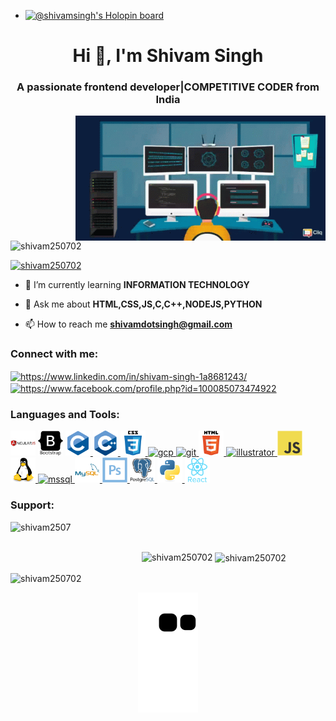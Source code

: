 
- [![@shivamsingh's Holopin board](https://holopin.me/shivamsingh)](https://holopin.io/@shivamsingh)
<h1 align="center">Hi 👋, I'm Shivam Singh</h1>
<h3 align="center">A passionate frontend developer|COMPETITIVE CODER from India</h3>
<img align="right" alt="Coding" width="400" src="coding.gif">

<p align="left"> <img src="https://komarev.com/ghpvc/?username=shivam250702&label=Profile%20views&color=0e75b6&style=flat" alt="shivam250702" /> </p>

<p align="left"> <a href="https://github.com/ryo-ma/github-profile-trophy"><img src="https://github-profile-trophy.vercel.app/?username=shivam250702" alt="shivam250702" /></a> </p>

- 🌱 I’m currently learning **INFORMATION TECHNOLOGY**

- 💬 Ask me about **HTML,CSS,JS,C,C++,NODEJS,PYTHON**

- 📫 How to reach me **shivamdotsingh@gmail.com**

<h3 align="left">Connect with me:</h3>
<p align="left">
<a href="https://linkedin.com/in/https://www.linkedin.com/in/shivam-singh-1a8681243/" target="blank"><img align="center" src="https://raw.githubusercontent.com/rahuldkjain/github-profile-readme-generator/master/src/images/icons/Social/linked-in-alt.svg" alt="https://www.linkedin.com/in/shivam-singh-1a8681243/" height="30" width="40" /></a>
<a href="https://fb.com/https://www.facebook.com/profile.php?id=100085073474922" target="blank"><img align="center" src="https://raw.githubusercontent.com/rahuldkjain/github-profile-readme-generator/master/src/images/icons/Social/facebook.svg" alt="https://www.facebook.com/profile.php?id=100085073474922" height="30" width="40" /></a>
</p>

<h3 align="left">Languages and Tools:</h3>
<p align="left">  <img src="https://raw.githubusercontent.com/devicons/devicon/master/icons/angularjs/angularjs-original-wordmark.svg" alt="angularjs" width="40" height="40"/> </a>  <img src="https://raw.githubusercontent.com/devicons/devicon/master/icons/bootstrap/bootstrap-plain-wordmark.svg" alt="bootstrap" width="40" height="40"/> </a> <a href="https://www.cprogramming.com/" target="_blank" rel="noreferrer"> <img src="https://raw.githubusercontent.com/devicons/devicon/master/icons/c/c-original.svg" alt="c" width="40" height="40"/> </a> <a href="https://www.w3schools.com/cpp/" target="_blank" rel="noreferrer"> <img src="https://raw.githubusercontent.com/devicons/devicon/master/icons/cplusplus/cplusplus-original.svg" alt="cplusplus" width="40" height="40"/> </a> <a href="https://www.w3schools.com/css/" target="_blank" rel="noreferrer"> <img src="https://raw.githubusercontent.com/devicons/devicon/master/icons/css3/css3-original-wordmark.svg" alt="css3" width="40" height="40"/> </a> <a href="https://cloud.google.com" target="_blank" rel="noreferrer"> <img src="https://www.vectorlogo.zone/logos/google_cloud/google_cloud-icon.svg" alt="gcp" width="40" height="40"/> </a> <a href="https://git-scm.com/" target="_blank" rel="noreferrer"> <img src="https://www.vectorlogo.zone/logos/git-scm/git-scm-icon.svg" alt="git" width="40" height="40"/> </a> <a href="https://www.w3.org/html/" target="_blank" rel="noreferrer"> <img src="https://raw.githubusercontent.com/devicons/devicon/master/icons/html5/html5-original-wordmark.svg" alt="html5" width="40" height="40"/> </a> <a href="https://www.adobe.com/in/products/illustrator.html" target="_blank" rel="noreferrer"> <img src="https://www.vectorlogo.zone/logos/adobe_illustrator/adobe_illustrator-icon.svg" alt="illustrator" width="40" height="40"/> </a> <a href="https://developer.mozilla.org/en-US/docs/Web/JavaScript" target="_blank" rel="noreferrer"> <img src="https://raw.githubusercontent.com/devicons/devicon/master/icons/javascript/javascript-original.svg" alt="javascript" width="40" height="40"/> </a> <a href="https://www.linux.org/" target="_blank" rel="noreferrer"> <img src="https://raw.githubusercontent.com/devicons/devicon/master/icons/linux/linux-original.svg" alt="linux" width="40" height="40"/> </a> <a href="https://www.microsoft.com/en-us/sql-server" target="_blank" rel="noreferrer"> <img src="https://www.svgrepo.com/show/303229/microsoft-sql-server-logo.svg" alt="mssql" width="40" height="40"/> </a> <a href="https://www.mysql.com/" target="_blank" rel="noreferrer"> <img src="https://raw.githubusercontent.com/devicons/devicon/master/icons/mysql/mysql-original-wordmark.svg" alt="mysql" width="40" height="40"/> </a> <a href="https://www.photoshop.com/en" target="_blank" rel="noreferrer"> <img src="https://raw.githubusercontent.com/devicons/devicon/master/icons/photoshop/photoshop-line.svg" alt="photoshop" width="40" height="40"/> </a> <a href="https://www.postgresql.org" target="_blank" rel="noreferrer"> <img src="https://raw.githubusercontent.com/devicons/devicon/master/icons/postgresql/postgresql-original-wordmark.svg" alt="postgresql" width="40" height="40"/> </a> <a href="https://www.python.org" target="_blank" rel="noreferrer"> <img src="https://raw.githubusercontent.com/devicons/devicon/master/icons/python/python-original.svg" alt="python" width="40" height="40"/> </a> <a href="https://reactjs.org/" target="_blank" rel="noreferrer"> <img src="https://raw.githubusercontent.com/devicons/devicon/master/icons/react/react-original-wordmark.svg" alt="react" width="40" height="40"/> </a>  </p>

<h3 align="left">Support:</h3>
<p><a href="https://www.buymeacoffee.com/shivam2507"> <img align="left" src="https://cdn.buymeacoffee.com/buttons/v2/default-yellow.png" height="50" width="210" alt="shivam2507" /></a></p><br><br>


<p><img align="left" src="https://github-readme-stats.vercel.app/api/top-langs?username=shivam250702&show_icons=true&locale=en&layout=compact" alt="shivam250702" /></p>

<p>&nbsp;<img align="center" src="https://github-readme-stats.vercel.app/api?username=shivam250702&show_icons=true&locale=en" alt="shivam250702" /></p>

<p><img align="center" src="https://github-readme-streak-stats.herokuapp.com/?user=shivam250702&" alt="shivam250702" /></p>
<p>
<div align="center"> <img src="https://raw.githubusercontent.com/muhiqsimui/muhiqsimui/output/github-contribution-grid-snake.svg" /></div>
</p>
<!---
Shivam250702/Shivam250702 is a ✨ special ✨ repository because its `README.md` (this file) appears on your GitHub profile.
You can click the Preview link to take a look at your changes.
--->
